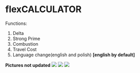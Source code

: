 # flexCALCULATOR

Functions:

1. Delta
2. Strong Prime
3. Combustion
4. Travel Cost 
5. Language change(english and polish) <b>[english by default]</b>

<b>Pictures not updated</b>
<img src="https://i.gyazo.com/80c96718d6112f2010b0deee426ac4de.png">
<img src="https://i.gyazo.com/dec9b483c25aae77bbfd90051b032875.png">
<img src="https://i.gyazo.com/59b9efd1e792fccaffa5ede6c4a30a43.png">
